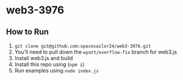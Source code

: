 # web3-3976

## How to Run

1. `git clone git@github.com:spacesailor24/web3-3976.git`
2. You'll need to pull down the `wyatt/overflow-fix` branch for web3.js
3. Install web3.js and build
4. Install this repo using (`npm i`)
5. Run examples using `node index.js`
